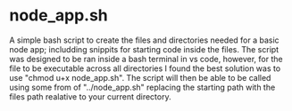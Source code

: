 # node_app.sh
A simple bash script to create the files and directories needed for a basic node app; includding snippits for starting code inside the files. The script was designed to be ran inside a bash terminal in vs code, however, for the file to be executable across all directories I found the best solution was to use "chmod u+x node_app.sh". The script will then be able to be called using some from of "../node_app.sh" replacing the starting path with the files path realative to your current directory.
